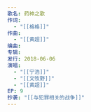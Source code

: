 ```yaml
---
歌名: 药神之歌
作词: 
  - "[[格格]]"
作曲:
  - "[[黄超]]"
编曲: 
专辑: 
发行: 2018-06-06
演唱:
  - "[[宁浩]]"
  - "[[文牧野]]"
  - "[[黄超]]"
EP: 9
抄袭: "[[与犯罪相关的战争]]"
---
```

